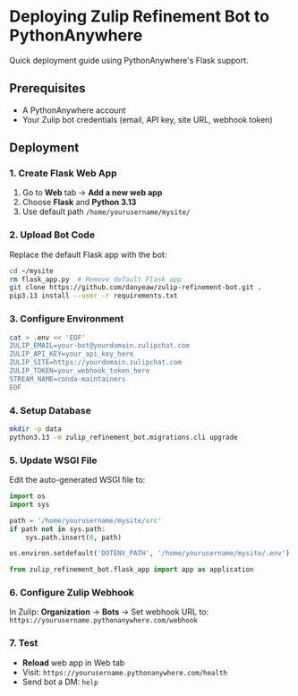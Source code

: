 # Deploying Zulip Refinement Bot to PythonAnywhere

Quick deployment guide using PythonAnywhere's Flask support.

## Prerequisites

- A PythonAnywhere account
- Your Zulip bot credentials (email, API key, site URL, webhook token)

## Deployment

### 1. Create Flask Web App
1. Go to **Web** tab → **Add a new web app**
2. Choose **Flask** and **Python 3.13**
3. Use default path `/home/yourusername/mysite/`

### 2. Upload Bot Code
Replace the default Flask app with the bot:
```bash
cd ~/mysite
rm flask_app.py  # Remove default Flask app
git clone https://github.com/danyeaw/zulip-refinement-bot.git .
pip3.13 install --user -r requirements.txt
```

### 3. Configure Environment
```bash
cat > .env << 'EOF'
ZULIP_EMAIL=your-bot@yourdomain.zulipchat.com
ZULIP_API_KEY=your_api_key_here
ZULIP_SITE=https://yourdomain.zulipchat.com
ZULIP_TOKEN=your_webhook_token_here
STREAM_NAME=conda-maintainers
EOF
```

### 4. Setup Database
```bash
mkdir -p data
python3.13 -m zulip_refinement_bot.migrations.cli upgrade
```

### 5. Update WSGI File
Edit the auto-generated WSGI file to:
```python
import os
import sys

path = '/home/yourusername/mysite/src'
if path not in sys.path:
    sys.path.insert(0, path)

os.environ.setdefault('DOTENV_PATH', '/home/yourusername/mysite/.env')

from zulip_refinement_bot.flask_app import app as application
```

### 6. Configure Zulip Webhook
In Zulip: **Organization** → **Bots** → Set webhook URL to: `https://yourusername.pythonanywhere.com/webhook`

### 7. Test
- **Reload** web app in Web tab
- Visit: `https://yourusername.pythonanywhere.com/health`
- Send bot a DM: `help`
